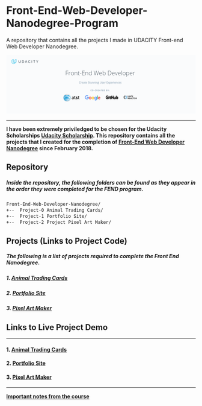 # Front-End-Web-Developer-Nanodegree-Program
A repository that contains all the projects I made in UDACITY Front-end Web Developer Nanodegree.

![image](header.png)
_________________________
**I have been extremely priviledged to be chosen for the Udacity Scholarships [Udacity Scholarship](https://www.udacity.com/scholarships). This repository contains all the projects that I created for the completion of [Front-End Web Developer Nanodegree](https://www.udacity.com/course/nd001) since February 2018.**


## Repository

##### Inside the repository, the following folders can be found as they appear in the order they were completed for the FEND program.

```
Front-End-Web-Developer-Nanodegree/
+--  Project-0 Animal Trading Cards/
+--  Project-1 Portfolio Site/
+--  Project-2 Project Pixel Art Maker/

```

## Projects (Links to Project Code)

##### The following is a list of projects required to complete the Front End Nanodegree.

##### 1. [Animal Trading Cards](https://github.com/yasmi22r/Udacity_Nanodegree_Program/tree/master/Project_0_Animal_Trading_Cards)
##### 2. [Portfolio Site]()
##### 3. [Pixel Art Maker]()



## Links to Live Project Demo
____________________________________________________________________________________________

#### 1. [Animal Trading Cards](https://codepen.io/ruthbayasmin/pen/wmXZYz)
#### 2. [Portfolio Site]()
#### 3. [Pixel Art Maker]()

___

[**Important notes from the course**]()
